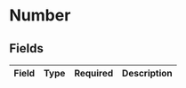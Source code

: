 # Number


## Fields

| Field       | Type        | Required    | Description |
| ----------- | ----------- | ----------- | ----------- |